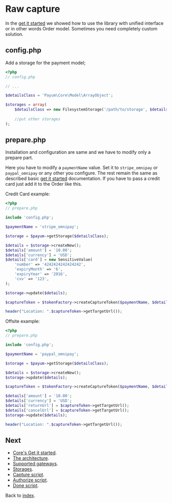 # Raw capture 

In the [get it started](https://github.com/Payum/OmnipayBridge/blob/master/src/Resources/docs/get-it-started.md) we showed how to use the library with unified interface or in other words Order model. 
Sometimes you need completely custom solution.  

## config.php

Add a storage for the payment model;

```php
<?php
// config.php

// ...

$detailsClass = 'Payum\Core\Model\ArrayObject';

$storages = array(
    $detailsClass => new FilesystemStorage('/path/to/storage', $detailsClass),
    
    //put other storages
);
```

## prepare.php

Installation and configuration are same and we have to modify only a prepare part. 

Here you have to modify a `paymentName` value. Set it to `stripe_omnipay` or `paypal_omnipay` or any other you configure.
The rest remain the same as described basic [get it started](https://github.com/Payum/Core/blob/master/Resources/docs/get-it-started.md) documentation.
If you have to pass a credit card just add it to the Order like this. 

Credit Card example:
 
```php
<?php
// prepare.php

include 'config.php';

$paymentName = 'stripe_omnipay';

$storage = $payum->getStorage($detailsClass);

$details = $storage->createNew();
$details['amount'] = '10.00'; 
$details['currency'] = 'USD';
$details['card'] = new SensitiveValue(
    'number' => '4242424242424242', 
    'expiryMonth' => '6', 
    'expiryYear' => '2016', 
    'cvv' => '123',
);

$storage->update($details);

$captureToken = $tokenFactory->createCaptureToken($paymentName, $details, 'done.php');

header("Location: ".$captureToken->getTargetUrl());
```

Offsite example:
 
```php
<?php
// prepare.php

include 'config.php';

$paymentName = 'paypal_omnipay';

$storage = $payum->getStorage($detailsClass);

$details = $storage->createNew();
$storage->update($details);

$captureToken = $tokenFactory->createCaptureToken($paymentName, $details, 'done.php');

$details['amount'] = '10.00'; 
$details['currency'] = 'USD';
$details['returnUrl'] = $captureToken->getTargetUrl();
$details['cancelUrl'] = $captureToken->getTargetUrl();
$storage->update($details);

header("Location: ".$captureToken->getTargetUrl());
```

## Next

* [Core's Get it started](https://github.com/Payum/Core/blob/master/Resources/docs/get-it-started.md).
* [The architecture](https://github.com/Payum/Core/blob/master/Resources/docs/the-architecture.md).
* [Supported gateways](https://github.com/Payum/Core/blob/master/Resources/docs/supported-gateways.md).
* [Storages](https://github.com/Payum/Core/blob/master/Resources/docs/storages.md).
* [Capture script](https://github.com/Payum/Core/blob/master/Resources/docs/capture-script.md).
* [Authorize script](https://github.com/Payum/Core/blob/master/Resources/docs/authorize-script.md).
* [Done script](https://github.com/Payum/Core/blob/master/Resources/docs/done-script.md).

Back to [index](index.md).